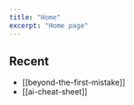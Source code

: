 ```yaml
---
title: "Home"
excerpt: "Home page"
---
```


## Recent
- [[beyond-the-first-mistake]]
- [[ai-cheat-sheet]]


